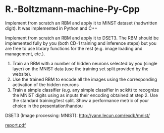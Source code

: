 # R.-Boltzmann-machine-Py-Cpp
Implement from scratch an RBM and apply it to MINST dataset (hadwritten digit). It was implemented in Python and C++ 


Implement from scratch an RBM and apply it to DSET3. The RBM should be implemented fully by you (both CD-1 training and inference steps) but you are free to use library functions for the rest (e.g. image loading and management, etc.).

1. Train an RBM with a number of hidden neurons selected by you (single layer) on the MNIST data (use the training set split provided by the website).
2. Use the trained RBM to encode all the images using the corresponding activation of the hidden neurons
3. Train a simple classifier (e.g. any simple classifier in scikit) to recognize the MNIST digits using as inputs their encoding obtained at step 2. Use the standard training/test split. Show a performance metric of your choice in the presentation/handou

DSET3 (Image processing: MNIST): http://yann.lecun.com/exdb/mnist/

[report.pdf](https://github.com/jacons/R.-Boltzmann-machine-Py-Cpp/files/8490973/report.pdf)

